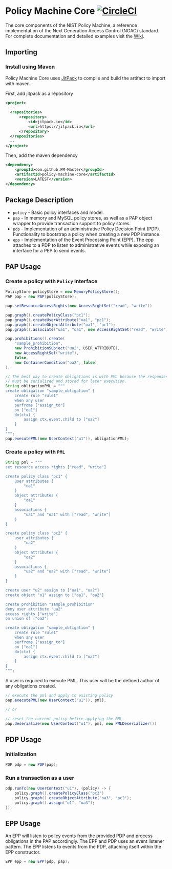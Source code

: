 # Policy Machine Core [![CircleCI](https://circleci.com/gh/PM-Master/policy-machine-core.svg?style=svg)](https://circleci.com/gh/PM-Master/policy-machine-core)

The core components of the NIST Policy Machine, a reference implementation of the Next Generation Access Control (NGAC) standard. For complete documentation and detailed examples visit the [Wiki](https://github.com/PM-Master/policy-machine-core/wiki).
## Importing

### Install using Maven
Policy Machine Core uses [JitPack](https://jitpack.io/) to compile and build the artifact to import with maven.

First, add jitpack as a repository
```xml
<project>
  --
  <repositories>
      <repository>
          <id>jitpack.io</id>
          <url>https://jitpack.io</url>
      </repository>
  </repositories>
  --
</project>
```

Then, add the maven dependency
```xml
<dependency>
    <groupId>com.github.PM-Master</groupId>
    <artifactId>policy-machine-core</artifactId>
    <version>LATEST</version>
</dependency>
```
## Package Description

- `policy` - Basic policy interfaces and model.
- `pap` - In memory and MySQL policy stores, as well as a PAP object wrapper to provide transaction support to policy stores.
- `pdp` - Implementation of an administrative Policy Decision Point (PDP). Functionality to bootstrap a policy when creating a new PDP instance.
- `epp` - Implementation of the Event Processing Point (EPP). The epp attaches to a PDP to listen to administrative events while exposing an interface for a PEP to send events.
## PAP Usage
### Create a policy with `Policy` interface
```java
PolicyStore policyStore = new MemoryPolicyStore();
PAP pap = new PAP(policyStore);

pap.setResourceAccessRights(new AccessRightSet("read", "write"))

pap.graph().createPolicyClass("pc1");  
pap.graph().createUserAttribute("ua1", "pc1");  
pap.graph().createObjectAttribute("oa1", "pc1");  
pap.graph().associate("ua1", "oa1", new AccessRightSet("read", "write"));

pap.prohibitions().create(
	"sample_prohibition", 
	new ProhibitionSubject("ua2", USER_ATTRIBUTE), 
	new AccessRightSet("write"), 
	false, 
	new ContainerCondition("oa2", false)
);

// The best way to create obligations is with PML because the responses 
// must be serialized and stored for later execution.
String obligationPML = """
create obligation "sample_obligation" {
	create rule "rule1"
	when any user
	perfroms ["assign_to"]
	on ["oa1"]
	do(ctx) {
		assign ctx.event.child to ["oa2"]
	}
}
""";
pap.executePML(new UserContext("u1")), obligationPML);
```

### Create a policy with `PML`
```java
String pml = """
set resource access rights ["read", "write"]

create policy class "pc1" {
	user attributes {
		"ua1"
	}
	object attributes {
		"oa1"
	}
	associations {
		"ua1" and "oa1" with ["read", "write"]
	}
}

create policy class "pc2" {
	user attributes {
		"ua2"
	}
	object attributes {
		"oa2"
	}
	associations {
		"ua2" and "oa2" with ["read", "write"]
	}
}

create user "u2" assign to ["ua1", "ua2"]
create object "o1" assign to ["oa1", "oa2"]

create prohibition "sample_prohibition" 
deny user attribute "ua2" 
access rights ["write"] 
on union of ["oa2"]

create obligation "sample_obligation" {
	create rule "rule1"
	when any user
	perfroms ["assign_to"]
	on ["oa1"]
	do(ctx) {
		assign ctx.event.child to ["oa2"]
	}
}
""";
```

A user is required to execute PML. This user will be the defined author of any obligations created.
```java
// execute the pml and apply to existing policy
pap.executePML(new UserContext("u1")), pml);

// or

// reset the current policy befire applying the PML
pap.deserialize(new UserContext("u1"), pml, new PMLDeserializer())
```

## PDP Usage
### Initialization
```java
PDP pdp = new PDP(pap);
```
### Run a transaction as a user
```java
pdp.runTx(new UserContext("u1"), (policy) -> {
    policy.graph().createPolicyClass("pc3")
    policy.graph().createObjectAttribute("oa3", "pc2");
    policy.graph().assign("o1", "oa3");
});
```

## EPP Usage
An EPP will listen to policy events from the provided PDP and process obligations in the PAP accordingly. The EPP and PDP uses an event listener pattern. The EPP listens to events from the PDP, attaching itself within the EPP constructor.
```java
EPP epp = new EPP(pdp, pap);
```
